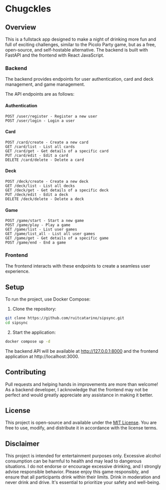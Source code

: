 # Chugckles

## Overview
This is a fullstack app designed to make a night of drinking more fun and full of exciting challenges, similar to the Picolo Party game, but as a free, open-source, and self-hostable alternative. The backend is built with FastAPI and the frontend with React JavaScript.

### Backend
The backend provides endpoints for user authentication, card and deck management, and game management.

The API endpoints are as follows:
#### Authentication

    POST /user/register - Register a new user
    POST /user/login - Login a user

#### Card

    POST /card/create - Create a new card
    GET /card/list - List all cards
    GET /card/get - Get details of a specific card
    PUT /card/edit - Edit a card
    DELETE /card/delete - Delete a card

#### Deck

    POST /deck/create - Create a new deck
    GET /deck/list - List all decks
    GET /deck/get - Get details of a specific deck
    PUT /deck/edit - Edit a deck
    DELETE /deck/delete - Delete a deck

#### Game

    POST /game/start - Start a new game
    POST /game/play - Play a game
    GET /game/list - List user games
    GET /game/list_all - List all user games
    GET /game/get - Get details of a specific game
    POST /game/end - End a game

### Frontend
The frontend interacts with these endpoints to create a seamless user experience.

## Setup
To run the project, use Docker Compose:
1. Clone the repository:
```sh
git clone https://github.com/ruitcatarino/sipsync.git
cd sipsync
```
2. Start the application:
```sh
docker compose up -d
```
The backend API will be available at http://127.0.0.1:8000 and the frontend application at http://localhost:3000.

## Contributing
Pull requests and helping hands in improvements are more than welcome! As a backend developer, I acknowledge that the frontend may not be perfect and would greatly appreciate any assistance in making it better.

## License
This project is open-source and available under the [MIT License](LICENSE.md). You are free to use, modify, and distribute it in accordance with the license terms.

## Disclaimer
This project is intended for entertainment purposes only. Excessive alcohol consumption can be harmful to health and may lead to dangerous situations. I do not endorse or encourage excessive drinking, and I strongly advise responsible behavior. Please enjoy this game responsibly, and ensure that all participants drink within their limits. Drink in moderation and never drink and drive. It's essential to prioritize your safety and well-being.